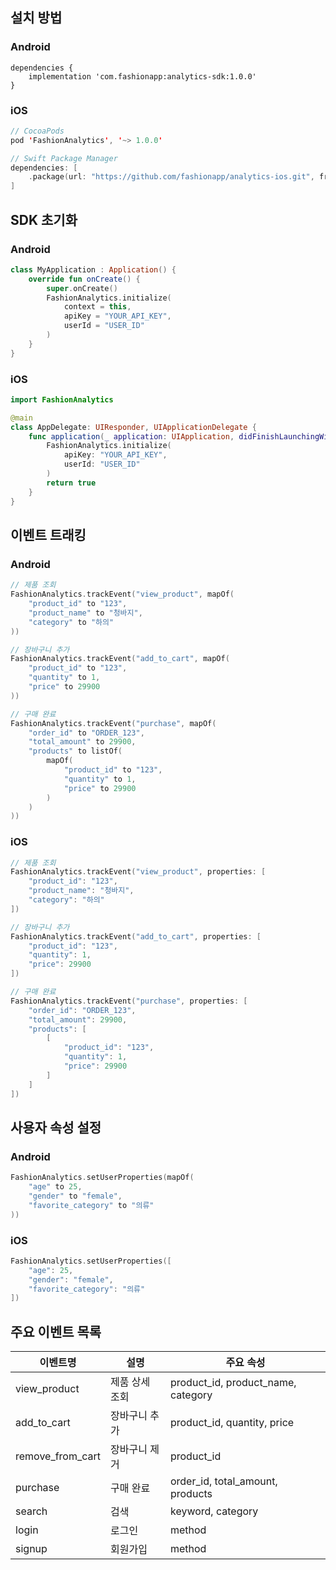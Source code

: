 ## 설치 방법

### Android

```
dependencies {
    implementation 'com.fashionapp:analytics-sdk:1.0.0'
}
```

### iOS

```swift
// CocoaPods
pod 'FashionAnalytics', '~> 1.0.0'

// Swift Package Manager
dependencies: [
    .package(url: "https://github.com/fashionapp/analytics-ios.git", from: "1.0.0")
]
```

## SDK 초기화

### Android

```kotlin
class MyApplication : Application() {
    override fun onCreate() {
        super.onCreate()
        FashionAnalytics.initialize(
            context = this,
            apiKey = "YOUR_API_KEY",
            userId = "USER_ID"
        )
    }
}
```

### iOS

```swift
import FashionAnalytics

@main
class AppDelegate: UIResponder, UIApplicationDelegate {
    func application(_ application: UIApplication, didFinishLaunchingWithOptions launchOptions: [UIApplication.LaunchOptionsKey: Any]?) -> Bool {
        FashionAnalytics.initialize(
            apiKey: "YOUR_API_KEY",
            userId: "USER_ID"
        )
        return true
    }
}
```

## 이벤트 트래킹

### Android

```kotlin
// 제품 조회
FashionAnalytics.trackEvent("view_product", mapOf(
    "product_id" to "123",
    "product_name" to "청바지",
    "category" to "하의"
))

// 장바구니 추가
FashionAnalytics.trackEvent("add_to_cart", mapOf(
    "product_id" to "123",
    "quantity" to 1,
    "price" to 29900
))

// 구매 완료
FashionAnalytics.trackEvent("purchase", mapOf(
    "order_id" to "ORDER_123",
    "total_amount" to 29900,
    "products" to listOf(
        mapOf(
            "product_id" to "123",
            "quantity" to 1,
            "price" to 29900
        )
    )
))
```

### iOS

```swift
// 제품 조회
FashionAnalytics.trackEvent("view_product", properties: [
    "product_id": "123",
    "product_name": "청바지",
    "category": "하의"
])

// 장바구니 추가
FashionAnalytics.trackEvent("add_to_cart", properties: [
    "product_id": "123",
    "quantity": 1,
    "price": 29900
])

// 구매 완료
FashionAnalytics.trackEvent("purchase", properties: [
    "order_id": "ORDER_123",
    "total_amount": 29900,
    "products": [
        [
            "product_id": "123",
            "quantity": 1,
            "price": 29900
        ]
    ]
])
```

## 사용자 속성 설정

### Android

```kotlin
FashionAnalytics.setUserProperties(mapOf(
    "age" to 25,
    "gender" to "female",
    "favorite_category" to "의류"
))
```

### iOS

```swift
FashionAnalytics.setUserProperties([
    "age": 25,
    "gender": "female",
    "favorite_category": "의류"
])
```

## 주요 이벤트 목록

| 이벤트명 | 설명 | 주요 속성 |
| --- | --- | --- |
| view_product | 제품 상세 조회 | product_id, product_name, category |
| add_to_cart | 장바구니 추가 | product_id, quantity, price |
| remove_from_cart | 장바구니 제거 | product_id |
| purchase | 구매 완료 | order_id, total_amount, products |
| search | 검색 | keyword, category |
| login | 로그인 | method |
| signup | 회원가입 | method |
